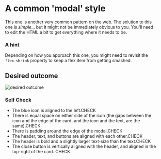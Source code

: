 # A common 'modal' style
This one is another very common pattern on the web. The solution to this one is _simple_... but it might not be immediately obvious to you. You'll need to edit the HTML a bit to get everything where it needs to be.

### A hint
Depending on how you approach this one, you might need to revisit the `flex-shrink` property to keep a flex item from getting smashed.

## Desired outcome

![desired outcome](./desired-outcome.png)

### Self Check

- The blue icon is aligned to the left.CHECK
- There is equal space on either side of the icon (the gaps between the icon and the edge of the card, and the icon and the text, are the same).CHECK
- There is padding around the edge of the modal.CHECK
- The header, text, and buttons are aligned with each other.CHECK
- The header is bold and a slightly larger text-size than the text.CHECK
- The close button is vertically aligned with the header, and aligned in the top-right of the card. CHECK

